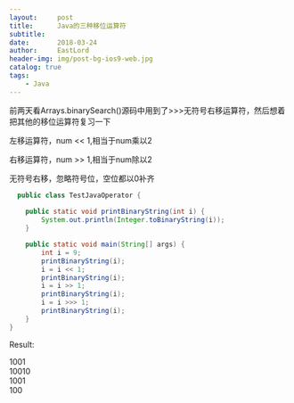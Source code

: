 ```yaml
---
layout:     post
title:      Java的三种移位运算符
subtitle:   
date:       2018-03-24
author:     EastLord
header-img: img/post-bg-ios9-web.jpg
catalog: true
tags:
    - Java
---
```


前两天看Arrays.binarySearch()源码中用到了>>>无符号右移运算符，然后想着把其他的移位运算符复习一下     

左移运算符，num << 1,相当于num乘以2    

右移运算符，num >> 1,相当于num除以2        

无符号右移，忽略符号位，空位都以0补齐        

```java
  public class TestJavaOperator {
      
    public static void printBinaryString(int i) {
        System.out.println(Integer.toBinaryString(i));
    }

    public static void main(String[] args) {
        int i = 9;
        printBinaryString(i);
        i = i << 1;
        printBinaryString(i);
        i = i >> 1;
        printBinaryString(i);
        i = i >>> 1;
        printBinaryString(i);
    }
}
```

Result:

1001  
10010  
1001  
100